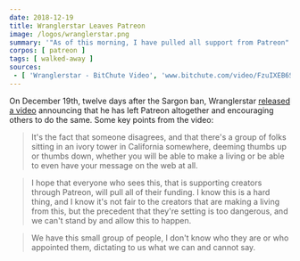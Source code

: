 ```yaml
---
date: 2018-12-19
title: Wranglerstar Leaves Patreon
image: /logos/wranglerstar.png
summary: '"As of this morning, I have pulled all support from Patreon"'
corpos: [ patreon ]
tags: [ walked-away ]
sources:
 - [ 'Wranglerstar - BitChute Video', 'www.bitchute.com/video/FzuIXEB6SUI/' ]
---
```


On December 19th, twelve days after the Sargon ban, Wranglerstar [released a video](https://www.bitchute.com/video/FzuIXEB6SUI/) announcing that he has left Patreon altogether and encouraging others to do the same.
Some key points from the video:

> It's the fact that someone disagrees, and that there's a group of folks sitting in an ivory tower in California somewhere, deeming thumbs up or thumbs down, whether you will be able to make a living or be able to even have your message on the web at all.

> I hope that everyone who sees this, that is supporting creators through Patreon, will pull all of their funding.
> I know this is a hard thing, and I know it's not fair to the creators that are making a living from this, but the precedent that they're setting is too dangerous, and we can't stand by and allow this to happen.

> We have this small group of people, I don't know who they are or who appointed them, dictating to us what we can and cannot say.

